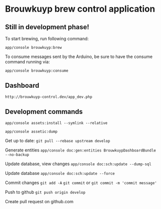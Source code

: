 Brouwkuyp brew control application
==================================

## Still in development phase!

To start brewing, run following command:

`app/console brouwkuyp:brew`

To consume messages sent by the Arduino, be sure to have the consume command running via:

`app/console brouwkuyp:consume`

## Dashboard

`http://brouwkuyp-control.dev/app_dev.php`

## Development commands

`app/console assets:install --symlink --relative`

`app/console assetic:dump`

Get up to date:
`git pull --rebase upstream develop`

Generate entities
`app/console doc:gen:entities BrouwkuypDashboardBundle --no-backup`

Update database, view changes
`app/console doc:sch:update --dump-sql`

Update database
`app/console doc:sch:update --force`

Commit changes
`git add -A`
`git commit` or `git commit -m 'commit message'`

Push to github
`git push origin develop`

Create pull request on github.com

